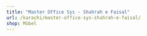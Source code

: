 ```yaml
---
title: "Master Office Sys - Shahrah e Faisal"
url: /karachi/master-office-sys-shahrah-e-faisal/
shop: Möbel
---
```

